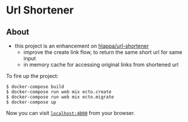 # Url Shortener

## About
- this project is an enhancement on [hlappa/url-shortener](https://gitlab.com/hlappa/url-shortener)
	* improve the create link flow, to return the same short url for same input
	* in memory cache for accessing original links from shortened url

To fire up the project:

```
$ docker-compose build
$ docker-compose run web mix ecto.create
$ docker-compose run web mix ecto.migrate
$ docker-compose up
```

Now you can visit [`localhost:4000`](http://localhost:4000) from your browser.
